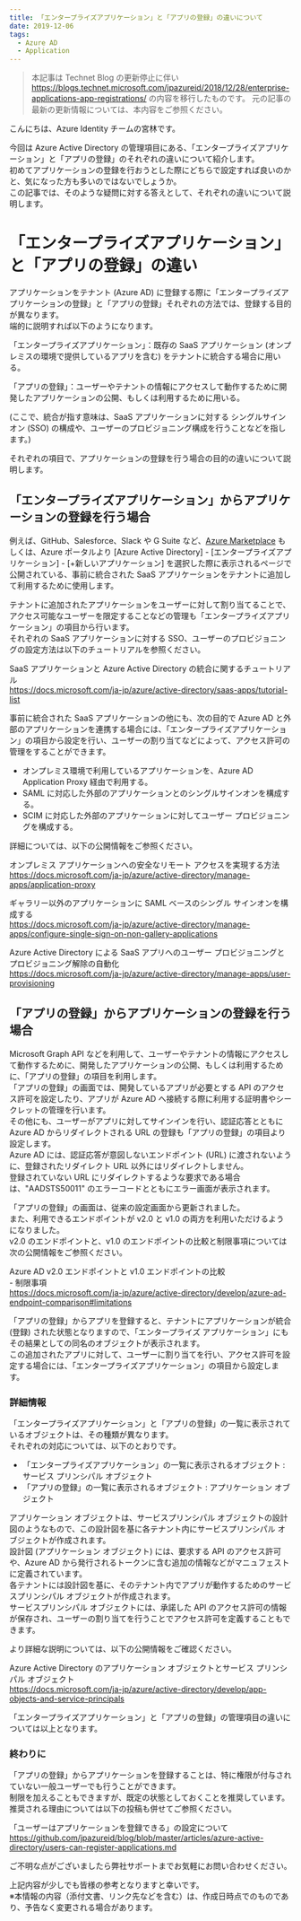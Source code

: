 ```yaml
---
title: 「エンタープライズアプリケーション」と「アプリの登録」の違いについて
date: 2019-12-06
tags:
  - Azure AD
  - Application
---
```


> 本記事は Technet Blog の更新停止に伴い https://blogs.technet.microsoft.com/jpazureid/2018/12/28/enterprise-applications-app-registrations/ の内容を移行したものです。
> 元の記事の最新の更新情報については、本内容をご参照ください。

こんにちは、Azure Identity チームの宮林です。

今回は Azure Active Directory の管理項目にある、「エンタープライズアプリケーション」と「アプリの登録」のそれぞれの違いについて紹介します。  
初めてアプリケーションの登録を行おうとした際にどちらで設定すれば良いのかと、気になった方も多いのではないでしょうか。  
この記事では、そのような疑問に対する答えとして、それぞれの違いについて説明します。

# 「エンタープライズアプリケーション」と「アプリの登録」の違い

アプリケーションをテナント (Azure AD) に登録する際に「エンタープライズアプリケーションの登録」と「アプリの登録」それぞれの方法では、登録する目的が異なります。  
端的に説明すれば以下のようになります。

「エンタープライズアプリケーション」：既存の SaaS アプリケーション (オンプレミスの環境で提供しているアプリを含む) をテナントに統合する場合に用いる。

「アプリの登録」：ユーザーやテナントの情報にアクセスして動作するために開発したアプリケーションの公開、もしくは利用するために用いる。

(ここで、統合が指す意味は、SaaS アプリケーションに対する シングルサインオン (SSO) の構成や、ユーザーのプロビジョニング構成を行うことなどを指します。)

それぞれの項目で、アプリケーションの登録を行う場合の目的の違いについて説明します。

## 「エンタープライズアプリケーション」からアプリケーションの登録を行う場合
<!-- textlint-disable -->
例えば、GitHub、Salesforce、Slack や G Suite など、[Azure Marketplace](https://azuremarketplace.microsoft.com/ja-jp) もしくは、Azure ポータルより [Azure Active Directory] - [エンタープライズアプリケーション] - [+新しいアプリケーション] を選択した際に表示されるページで公開されている、事前に統合された SaaS アプリケーションをテナントに追加して利用するために使用します。  
<!-- textlint-enable -->
テナントに追加されたアプリケーションをユーザーに対して割り当てることで、アクセス可能なユーザーを限定することなどの管理も「エンタープライズアプリケーション」の項目から行います。  
それぞれの SaaS アプリケーションに対する SSO、ユーザーのプロビジョニングの設定方法は以下のチュートリアルを参照ください。

SaaS アプリケーションと Azure Active Directory の統合に関するチュートリアル  
https://docs.microsoft.com/ja-jp/azure/active-directory/saas-apps/tutorial-list

事前に統合された SaaS アプリケーションの他にも、次の目的で Azure AD と外部のアプリケーションを連携する場合には、「エンタープライズアプリケーション」の項目から設定を行い、ユーザーの割り当てなどによって、アクセス許可の管理をすることができます。

 - オンプレミス環境で利用しているアプリケーションを、Azure AD Application Proxy 経由で利用する。
 - SAML に対応した外部のアプリケーションとのシングルサインオンを構成する。
 - SCIM に対応した外部のアプリケーションに対してユーザー プロビジョニングを構成する。

詳細については、以下の公開情報をご参照ください。

オンプレミス アプリケーションへの安全なリモート アクセスを実現する方法  
https://docs.microsoft.com/ja-jp/azure/active-directory/manage-apps/application-proxy

ギャラリー以外のアプリケーションに SAML ベースのシングル サインオンを構成する  
https://docs.microsoft.com/ja-jp/azure/active-directory/manage-apps/configure-single-sign-on-non-gallery-applications

Azure Active Directory による SaaS アプリへのユーザー プロビジョニングとプロビジョニング解除の自動化  
https://docs.microsoft.com/ja-jp/azure/active-directory/manage-apps/user-provisioning

## 「アプリの登録」からアプリケーションの登録を行う場合
Microsoft Graph API などを利用して、ユーザーやテナントの情報にアクセスして動作するために、開発したアプリケーションの公開、もしくは利用するために、「アプリの登録」の項目を利用します。  
「アプリの登録」の画面では、開発しているアプリが必要とする API のアクセス許可を設定したり、アプリが Azure AD へ接続する際に利用する証明書やシークレットの管理を行います。  
その他にも、ユーザーがアプリに対してサインインを行い、認証応答とともに Azure AD からリダイレクトされる URL の登録も「アプリの登録」の項目より設定します。  
Azure AD には、認証応答が意図しないエンドポイント (URL) に渡されないように、登録されたリダイレクト URL 以外にはリダイレクトしません。  
登録されていない URL にリダイレクトするような要求である場合は、"AADSTS50011" のエラーコードとともにエラー画面が表示されます。

「アプリの登録」の画面は、従来の設定画面から更新されました。  
また、利用できるエンドポイントが v2.0 と v1.0 の両方を利用いただけるようになりました。  
v2.0 のエンドポイントと、v1.0 のエンドポイントの比較と制限事項については次の公開情報をご参照ください。

Azure AD v2.0 エンドポイントと v1.0 エンドポイントの比較  
\- 制限事項  
https://docs.microsoft.com/ja-jp/azure/active-directory/develop/azure-ad-endpoint-comparison#limitations

「アプリの登録」からアプリを登録すると、テナントにアプリケーションが統合 (登録) された状態となりますので、「エンタープライズ アプリケーション」にもその結果としての同名のオブジェクトが表示されます。  
この追加されたアプリに対して、ユーザーに割り当てを行い、アクセス許可を設定する場合には、「エンタープライズアプリケーション」の項目から設定します。

### 詳細情報

「エンタープライズアプリケーション」と「アプリの登録」の一覧に表示されているオブジェクトは、その種類が異なります。  
それぞれの対応については、以下のとおりです。

 - 「エンタープライズアプリケーション」の一覧に表示されるオブジェクト : サービス プリンシパル オブジェクト
 - 「アプリの登録」の一覧に表示されるオブジェクト : アプリケーション オブジェクト

アプリケーション オブジェクトは、サービスプリンシパル オブジェクトの設計図のようなもので、この設計図を基に各テナント内にサービスプリンシパル オブジェクトが作成されます。  
設計図 (アプリケーション オブジェクト) には、要求する API のアクセス許可や、Azure AD から発行されるトークンに含む追加の情報などがマニュフェストに定義されています。  
各テナントには設計図を基に、そのテナント内でアプリが動作するためのサービスプリンシパル オブジェクトが作成されます。  
サービスプリンシパル オブジェクトには、承諾した API のアクセス許可の情報が保存され、ユーザーの割り当てを行うことでアクセス許可を定義することもできます。

より詳細な説明については、以下の公開情報をご確認ください。

Azure Active Directory のアプリケーション オブジェクトとサービス プリンシパル オブジェクト  
https://docs.microsoft.com/ja-jp/azure/active-directory/develop/app-objects-and-service-principals

「エンタープライズアプリケーション」と「アプリの登録」の管理項目の違いについては以上となります。

### 終わりに
「アプリの登録」からアプリケーションを登録することは、特に権限が付与されていない一般ユーザーでも行うことができます。  
制限を加えることもできますが、既定の状態としておくことを推奨しています。推奨される理由については以下の投稿も併せてご参照ください。

「ユーザーはアプリケーションを登録できる」の設定について  
https://github.com/jpazureid/blog/blob/master/articles/azure-active-directory/users-can-register-applications.md

ご不明な点がございましたら弊社サポートまでお気軽にお問い合わせください。

上記内容が少しでも皆様の参考となりますと幸いです。  
※本情報の内容（添付文書、リンク先などを含む）は、作成日時点でのものであり、予告なく変更される場合があります。
